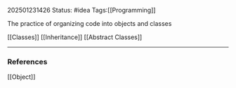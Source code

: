202501231426
Status: #idea
Tags:[[Programming]]

The practice of organizing code into objects and classes

[[Classes]]
[[Inheritance]]
[[Abstract Classes]]

---
### References
[[Object]]